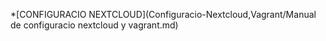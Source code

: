 *[CONFIGURACIO NEXTCLOUD](Configuracio-Nextcloud,Vagrant/Manual de configuracio nextcloud y vagrant.md)

